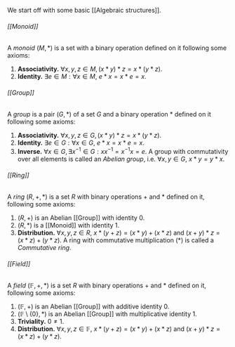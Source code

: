 We start off with some basic [[Algebraic structures]]. 

###### [[Monoid]] 
A *monoid* $(M,*)$ is a set with a binary operation defined on it following some axioms:
1. **Associativity.** $\forall x,y,z \in M, (x*y)*z = x*(y*z)$.
2. **Identity.** $\exists e \in M : \forall x \in M, \ e*x=x*e=x.$ 
###### [[Group]]
A *group* is a pair $(G,*)$ of a set $G$ and a binary operation $*$ defined on it following some axioms:
1. **Associativity.** $\forall x,y,z \in G, (x*y)*z = x*(y*z)$.
2. **Identity.** $\exists e \in G : \forall x \in G, \ e*x=x*e=x.$ 
3. **Inverse.** $\forall x \in G, \exists x^{-1} \in G : xx^{-1} = x^{-1}x = e$.
A group with commutativity over all elements is called an *Abelian group*, i.e. $\forall x,y \in G, \ x*y =y*x$. 
###### [[Ring]]
A *ring* $(R, + , *)$ is a set $R$ with binary operations $+$ and $*$ defined on it, following some axioms:
1. $(R,+)$ is an Abelian [[Group]] with identity $0$. 
2. $(R,*)$ is a [[Monoid]] with identity $1$.
3. **Distribution.** $\forall x,y,z \in R, \ x*(y+z)=(x*y)+(x*z)$ and $(x+y)*z = (x*z)+(y*z)$.
A ring with commutative multiplication ($*$) is called a *Commutative ring*. 

###### [[Field]]
A *field* $(\mathbb{F}, + , *)$ is a set $R$ with binary operations $+$ and $*$ defined on it, following some axioms:
1. $(\mathbb{F}, +)$ is an Abelian [[Group]] with additive identity $0$.
2. $(\mathbb{F} \setminus \{0\},*)$ is an Abelian [[Group]] with multiplicative identity $1$. 
3. **Triviality.** $0 \neq 1$.
4. **Distribution.** $\forall x,y,z \in \mathbb{F}, \ x*(y+z)=(x*y)+(x*z)$ and $(x+y)*z = (x*z)+(y*z)$.